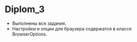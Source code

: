 # Diplom_3
- Выполнены все задания.
- Настройки и опции для браузера содержатся в классе BrowserOptions.
